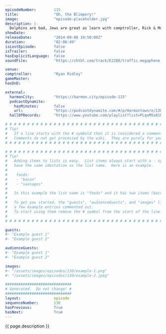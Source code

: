 ```yaml
---
episodeNumber:        115
title:                "Oh, the Blimpery!"
image:                "episode-placeholder.jpg"
description: |-
  Dolphins are bad, Jews are great as learn with comptroller, Rick & Morty writer Ryan Ridley! Then for the first time we welcome our hilarious friend Dave Horwitz to the stage who you all now can begin to fall for. In D&D, its really funny.
showDate:             
releaseDate:          "2014-09-08 19:50:00Z"
duration:             "02:06:49"
isLostEpisode:        false
isTrailer:            false
hasExplicitLanguage:  false
soundFile:            "https://chtbl.com/track/E2288/traffic.megaphone.fm/STA4351991043.mp3"

venue:                
comptroller:          "Ryan Ridley"
gameMaster:           
hasDnD:               

external:
  harmonCity:         "https://harmon.city/episode-115"
  podcastDynamite:
    hasMinutes:       false
    url:              "https://podcastdynamite.com/#/p/Harmontown/e/130/115"
  hallOfRecords:      "https://www.youtube.com/playlist?list=PLqxM5x81hNObg6Uo3Zi7dSciMx53DgBQy"

# # # # # # # # # # # # # # # # # # # # # # # # # # # # # # # # # # # # # # # # # # # # #
# Tip!
#   If a line starts with the # symbold then it is considered a comment.
#   Comments do not get processed by the wiki.  They are purely for your information.
# # # # # # # # # # # # # # # # # # # # # # # # # # # # # # # # # # # # # # # # # # # # #

# # # # # # # # # # # # # # # # # # # # # # # # # # # # # # # # # # # # # # # # # # # # #
# Tip!
#   Adding items to lists is easy.  List items always start with a - symbol and have
#   have the same identation as the list name.  Here is an example.
#
#    foods:
#    - "bacon"
#    - "sausages"
#
#   In this example the list name is "foods" and it has two items (bacon, and sausages).
#
#   To get you started, the "guests", "audienceGuests", and "images" lists below have
#   a few example entries commented out.
#   To start using them remove the # symbol from the start of the line.
#
# # # # # # # # # # # # # # # # # # # # # # # # # # # # # # # # # # # # # # # # # # # # #

guests:
#- "Example guest 1"
#- "Example guest 2"

audienceGuests:
#- "Example guest 1"
#- "Example guest 2"

images:
#- "/assets/images/episodes/130/example-1.png"
#- "/assets/images/episodes/130/example-2.jpeg"

##############################
# Generated.  Do not change! #
##############################
layout:               episode
sequenceNumber:       130
hasPrevious:          True
hasNext:              True
---
```


<!-- The episode description will be rendered here -->
{{ page.description }}

<!-- Add your content BELOW here -->
<!-- vvvvvvvvvvvvvvvvvvvvvvvvvvv -->




<!-- ^^^^^^^^^^^^^^^^^^^^^^^^^^^ -->
<!-- Add your content ABOVE here -->

<!-- The episode gallery will be rendered here -->